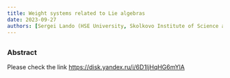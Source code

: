 ```yaml
---
title: Weight systems related to Lie algebras
date: 2023-09-27
authors: [Sergei Lando (HSE University, Skolkovo Institute of Science and Technology)]
---
```


## 

### Abstract

Please check the link https://disk.yandex.ru/i/6D1IjHqHG6mYlA
 





